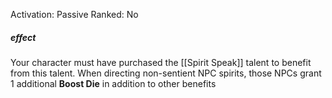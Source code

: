 Activation: Passive
Ranked: No
##### effect
Your character must have purchased the
[[Spirit Speak]] talent to benefit from this
talent. When directing non-sentient NPC
spirits, those NPCs grant 1 additional **Boost Die**
in addition to other benefits